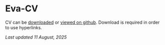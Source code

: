 # Eva-CV

CV can be [downloaded](https://github.com/evaherbst/Eva-CV/raw/main/CV_Herbst_academia_short.pdf) or [viewed on github](https://github.com/evaherbst/Eva-CV/blob/main/CV_Herbst_academia_short.pdf). Download is required in order to use hyperlinks.


*Last updated 11 August, 2025*


